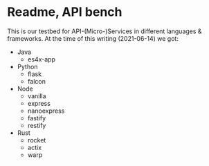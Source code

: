 # Readme, API bench

This is our testbed for API-(Micro-)Services in different languages & frameworks. At the time of this writing (2021-06-14) we got:

- Java
  - es4x-app
- Python
  - flask
  - falcon
- Node
  - vanilla
  - express
  - nanoexpress
  - fastify
  - restify
- Rust
  - rocket
  - actix
  - warp

